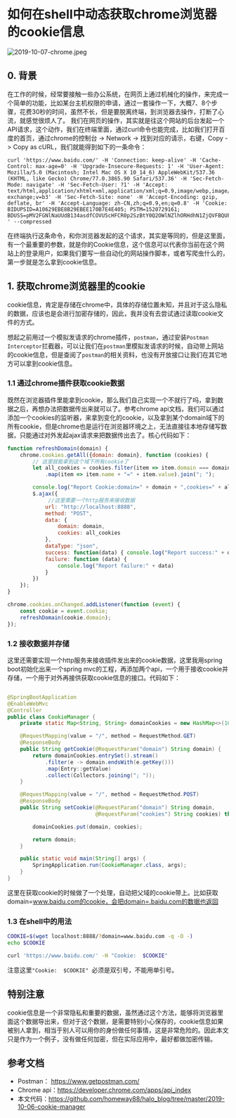 # 如何在shell中动态获取chrome浏览器的cookie信息

![2019-10-07-chrome.jpeg](https://i.loli.net/2019/10/07/2X7b1rKqecmCVv8.jpg)
## 0. 背景
在工作的时候，经常要接触一些办公系统，在网页上通过机械化的操作，来完成一个简单的功能，比如某台主机权限的申请，通过一套操作一下，大概7、8个步骤，花费30秒的时间，虽然不长，但是要脱离终端，到浏览器去操作，打断了心流，就感觉很烦人了。
我们在网页的操作，其实就是往这个网站的后台发起一个API请求，这个动作，我们在终端里面，通过curl命令也能完成，比如我们打开百度的首页，通过chrome的控制台 -> Network -> 找到对应的请示，右键，Copy -> Copy as cURL，我们就能得到如下的一条命令：
```shell
curl 'https://www.baidu.com/' -H 'Connection: keep-alive' -H 'Cache-Control: max-age=0' -H 'Upgrade-Insecure-Requests: 1' -H 'User-Agent: Mozilla/5.0 (Macintosh; Intel Mac OS X 10_14_6) AppleWebKit/537.36 (KHTML, like Gecko) Chrome/77.0.3865.90 Safari/537.36' -H 'Sec-Fetch-Mode: navigate' -H 'Sec-Fetch-User: ?1' -H 'Accept: text/html,application/xhtml+xml,application/xml;q=0.9,image/webp,image/apng,*/*;q=0.8,application/signed-exchange;v=b3' -H 'Sec-Fetch-Site: none' -H 'Accept-Encoding: gzip, deflate, br' -H 'Accept-Language: zh-CN,zh;q=0.9,en;q=0.8' -H 'Cookie: BIDUPSID=A10629EBE8B29EBEE170B7E4E405; PSTM=1520729161; BDUSS=pMV2FGNlNaUUdB134asdfCOVU5cHFCR0p2SzBtY0Q2OWlNZlhORHdhN1ZjQVFBQUFBJCQAAAAAABBBBBGHAAaG9tZXdheQAAAAAAAAAAAAAAAAAAAAAAAAAAAAAAAAAAAAAAAAAAAAAAAAAAAAAAAAAAAAAAAAAAAAAAAAAAAPDejVzw3o1cck; ' --compressed
```
在终端执行这条命令，和你浏览器发起的这个请求，其实是等同的，但是这里面，有一个最重要的参数，就是你的Cookie信息，这个信息可以代表你当前在这个网站上的登录用户，如果我们要写一些自动化的网站操作脚本，或者写爬虫什么的，第一步就是怎么拿到cookie信息。

## 1. 获取chrome浏览器里的cookie
cookie信息，肯定是存储在chrome中，具体的存储位置未知，并且对于这么隐私的数据，应该也是会进行加密存储的，因此，我并没有去尝试通过读取cookie文件的方式。

想起之前用过一个模拟发请求的chrome插件，`postman`，通过安装`Postman Interceptor`拦截器，可以让我们在`postman`里模拟发请求的时候，自动带上网站的cookie信息，但是查阅了`postman`的相关资料，也没有开放接口让我们在其它地方可以拿到cookie信息。

### 1.1 通过chrome插件获取cookie数据
既然在浏览器插件里能拿到cookie，那么我们自己实现一个不就行了吗，拿到数据之后，再想办法把数据传出来就可以了。参考chrome api文档，我们可以通过添加一个cookies的监听器，来拿到变化的cookie，以及拿到某个domain域下的所有cookie，但是chrome也是运行在浏览器环境之上，无法直接往本地存储写数据，只能通过对外发起ajax请求来把数据传出去了。核心代码如下：
```javascript
function refreshDomain(domain) {
	chrome.cookies.getAll({domain: domain}, function (cookies) {
		// 这里就能拿到这个域下所有cookie了
		let all_cookies = cookies.filter(item => item.domain === domain)
			.map(item => item.name + "=" + item.value).join("; ");

		console.log("Report Cookie:domain=" + domain + ",cookies=" + all_cookies);
		$.ajax({
			 //这里需要一个http服务来接收数据
			url: "http://localhost:8888",
			method: "POST",
			data: {
				domain: domain,
				cookies: all_cookies
			},
			dataType: "json",
			success: function(data) { console.log("Report success:" + data) },
			failure: function (data) {
				console.log("Report failure:" + data)
			}
		})
	});
}

chrome.cookies.onChanged.addListener(function (event) {
	const cookie = event.cookie;
	refreshDomain(cookie.domain);
});
```

### 1.2 接收数据并存储
这里还需要实现一个http服务来接收插件发出来的cookie数据，这里我用spring boot初始化出来一个spring mvc的工程，再添加两个api，一个用于接收cookie并存储，一个用于对外再接供获取cookie信息的接口。代码如下：
```java

@SpringBootApplication
@EnableWebMvc
@Controller
public class CookieManager {
	private static Map<String, String> domainCookies = new HashMap<>(1024);

	@RequestMapping(value = "/", method = RequestMethod.GET)
	@ResponseBody
	public String getCookie(@RequestParam("domain") String domain) {
		return domainCookies.entrySet().stream()
			.filter(e -> domain.endsWith(e.getKey()))
			.map(Entry::getValue)
			.collect(Collectors.joining("; "));
	}

	@RequestMapping(value = "/", method = RequestMethod.POST)
	@ResponseBody
	public String setCookie(@RequestParam("domain") String domain,
							@RequestParam("cookies") String cookies) throws IOException {

		domainCookies.put(domain, cookies);

		return domain;
	}

	public static void main(String[] args) {
		SpringApplication.run(CookieManager.class, args);
	}
}
```
这里在获取cookie的时候做了一个处理，自动把父域的cookie带上。比如获取domain=www.baidu.com的cookie，会把domain=.baidu.com的数据也返回
### 1.3 在shell中的用法
```bash
COOKIE=$(wget localhost:8888/?domain=www.baidu.com -q -O -)
echo $COOKIE

curl 'https://www.baidu.com/' -H "Cookie:  $COOKIE"
```
注意这里`"Cookie:  $COOKIE" `必须是双引号，不能用单引号。
## 特别注意
cookie信息是一个非常隐私和重要的数据，虽然通过这个方法，能够将浏览器里面这个数据导出来，但对于这个数据，是需要特别小心保存的，cookie信息如果被别人拿到，相当于别人可以用你的身份做任何事情，这是非常危险的。因此本文只是作为一个例子，没有做任何加密，但在实际应用中，最好都做加密传输。
## 参考文档
* Postman： https://www.getpostman.com/
* Chrome api：https://developer.chrome.com/apps/api_index
* 本文代码：https://github.com/homeway88/halo_blog/tree/master/2019-10-06-cookie-manager